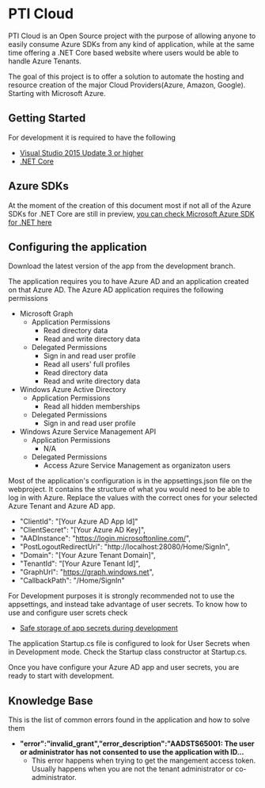 # PTI Cloud

PTI Cloud is an Open Source project with the purpose of allowing anyone to easily consume Azure SDKs from any kind of application,
while at the same time offering a .NET Core based website where users would be able to handle Azure Tenants.

The goal of this project is to offer a solution to automate the hosting and resource creation of the major Cloud Providers(Azure, Amazon, Google).
Starting with Microsoft Azure.

## Getting Started
For development it is required to have the following
* [Visual Studio 2015 Update 3 or higher](https://www.visualstudio.com/downloads/)
* [.NET Core](https://www.microsoft.com/net/core#windows)


## Azure SDKs
At the moment of the creation of this document most if not all of the Azure SDKs for .NET Core are still in preview, 
[you can check Microsoft Azure SDK for .NET here](https://github.com/Azure/azure-sdk-for-net)

## Configuring the application
Download the latest version of the app from the development branch.

The application requires you to have Azure AD and an application created on that Azure AD.
The Azure AD application requires the following permissions
* Microsoft Graph
  * Application Permissions
    * Read directory data
    * Read and write directory data
  * Delegated Permissions
    * Sign in and read user profile
    * Read all users' full profiles
    * Read directory data
    * Read and write directory data
* Windows Azure Active Directory
  * Application Permissions
    * Read all hidden memberships
  * Delegated Permissions
    * Sign in and read user profile
* Windows Azure Service Management API
  * Application Permissions
    * N/A
  * Delegated Permissions
    * Access Azure Service Management as organizaton users


Most of the application's configuration is in the appsettings.json file on the webproject.
It contains the structure of what you would need to be able to log in with Azure. Replace the values with the correct ones for your selected Azure Tenant and Azure AD app.

* "ClientId": "[Your Azure AD App Id]"
* "ClientSecret": "[Your Azure AD Key]",
* "AADInstance": "https://login.microsoftonline.com/",
* "PostLogoutRedirectUri": "http://localhost:28080/Home/SignIn",
* "Domain": "[Your Azure Tenant Domain]",
* "TenantId": "[Your Azure Tenant Id]",
* "GraphUrl": "https://graph.windows.net",
* "CallbackPath": "/Home/SignIn"

For Development purposes it is strongly recommended not to use the appsettings, and instead take advantage of user secrets.
To know how to use and configure user screts check 
* [Safe storage of app secrets during development](https://docs.asp.net/en/latest/security/app-secrets.html#safe-storage-of-app-secrets-during-development)

The application Startup.cs file is configured to look for User Secrets when in Development mode. Check the Startup class constructor at Startup.cs.

Once you have configure your Azure AD app and user secrets, you are ready to start with development.

## Knowledge Base
This is the list of common errors found in the application and how to solve them

* **"error":"invalid_grant","error_description":"AADSTS65001: The user or administrator has not consented to use the application with ID...**
  * This error happens when trying to get the mangement access token. Usually happens when you are not the tenant administrator or co-administrator.